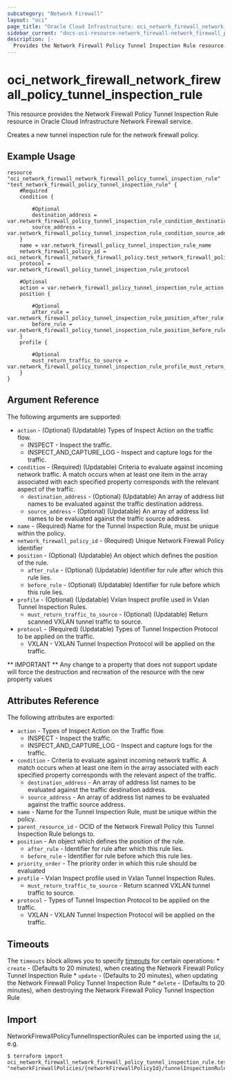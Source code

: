 ```yaml
---
subcategory: "Network Firewall"
layout: "oci"
page_title: "Oracle Cloud Infrastructure: oci_network_firewall_network_firewall_policy_tunnel_inspection_rule"
sidebar_current: "docs-oci-resource-network_firewall-network_firewall_policy_tunnel_inspection_rule"
description: |-
  Provides the Network Firewall Policy Tunnel Inspection Rule resource in Oracle Cloud Infrastructure Network Firewall service
---
```


# oci_network_firewall_network_firewall_policy_tunnel_inspection_rule
This resource provides the Network Firewall Policy Tunnel Inspection Rule resource in Oracle Cloud Infrastructure Network Firewall service.

Creates a new tunnel inspection rule for the network firewall policy.


## Example Usage

```hcl
resource "oci_network_firewall_network_firewall_policy_tunnel_inspection_rule" "test_network_firewall_policy_tunnel_inspection_rule" {
	#Required
	condition {

		#Optional
		destination_address = var.network_firewall_policy_tunnel_inspection_rule_condition_destination_address
		source_address = var.network_firewall_policy_tunnel_inspection_rule_condition_source_address
	}
	name = var.network_firewall_policy_tunnel_inspection_rule_name
	network_firewall_policy_id = oci_network_firewall_network_firewall_policy.test_network_firewall_policy.id
	protocol = var.network_firewall_policy_tunnel_inspection_rule_protocol

	#Optional
	action = var.network_firewall_policy_tunnel_inspection_rule_action
	position {

		#Optional
		after_rule = var.network_firewall_policy_tunnel_inspection_rule_position_after_rule
		before_rule = var.network_firewall_policy_tunnel_inspection_rule_position_before_rule
	}
	profile {

		#Optional
		must_return_traffic_to_source = var.network_firewall_policy_tunnel_inspection_rule_profile_must_return_traffic_to_source
	}
}
```

## Argument Reference

The following arguments are supported:

* `action` - (Optional) (Updatable) Types of Inspect Action on the traffic flow.
	* INSPECT - Inspect the traffic.
	* INSPECT_AND_CAPTURE_LOG - Inspect and capture logs for the traffic. 
* `condition` - (Required) (Updatable) Criteria to evaluate against incoming network traffic. A match occurs when at least one item in the array associated with each specified property corresponds with the relevant aspect of the traffic. 
	* `destination_address` - (Optional) (Updatable) An array of address list names to be evaluated against the traffic destination address.
	* `source_address` - (Optional) (Updatable) An array of address list names to be evaluated against the traffic source address.
* `name` - (Required) Name for the Tunnel Inspection Rule, must be unique within the policy.
* `network_firewall_policy_id` - (Required) Unique Network Firewall Policy identifier
* `position` - (Optional) (Updatable) An object which defines the position of the rule.
	* `after_rule` - (Optional) (Updatable) Identifier for rule after which this rule lies.
	* `before_rule` - (Optional) (Updatable) Identifier for rule before which this rule lies.
* `profile` - (Optional) (Updatable) Vxlan Inspect profile used in Vxlan Tunnel Inspection Rules. 
	* `must_return_traffic_to_source` - (Optional) (Updatable) Return scanned VXLAN tunnel traffic to source.
* `protocol` - (Required) (Updatable) Types of Tunnel Inspection Protocol to be applied on the traffic.
	* VXLAN - VXLAN Tunnel Inspection Protocol will be applied on the traffic. 


** IMPORTANT **
Any change to a property that does not support update will force the destruction and recreation of the resource with the new property values

## Attributes Reference

The following attributes are exported:

* `action` - Types of Inspect Action on the Traffic flow.
	* INSPECT - Inspect the traffic.
	* INSPECT_AND_CAPTURE_LOG - Inspect and capture logs for the traffic. 
* `condition` - Criteria to evaluate against incoming network traffic. A match occurs when at least one item in the array associated with each specified property corresponds with the relevant aspect of the traffic. 
	* `destination_address` - An array of address list names to be evaluated against the traffic destination address.
	* `source_address` - An array of address list names to be evaluated against the traffic source address.
* `name` - Name for the Tunnel Inspection Rule, must be unique within the policy.
* `parent_resource_id` - OCID of the Network Firewall Policy this Tunnel Inspection Rule belongs to.
* `position` - An object which defines the position of the rule.
	* `after_rule` - Identifier for rule after which this rule lies.
	* `before_rule` - Identifier for rule before which this rule lies.
* `priority_order` - The priority order in which this rule should be evaluated
* `profile` - Vxlan Inspect profile used in Vxlan Tunnel Inspection Rules. 
	* `must_return_traffic_to_source` - Return scanned VXLAN tunnel traffic to source.
* `protocol` - Types of Tunnel Inspection Protocol to be applied on the traffic.
	* VXLAN - VXLAN Tunnel Inspection Protocol will be applied on the traffic. 

## Timeouts

The `timeouts` block allows you to specify [timeouts](https://registry.terraform.io/providers/oracle/oci/latest/docs/guides/changing_timeouts) for certain operations:
	* `create` - (Defaults to 20 minutes), when creating the Network Firewall Policy Tunnel Inspection Rule
	* `update` - (Defaults to 20 minutes), when updating the Network Firewall Policy Tunnel Inspection Rule
	* `delete` - (Defaults to 20 minutes), when destroying the Network Firewall Policy Tunnel Inspection Rule


## Import

NetworkFirewallPolicyTunnelInspectionRules can be imported using the `id`, e.g.

```
$ terraform import oci_network_firewall_network_firewall_policy_tunnel_inspection_rule.test_network_firewall_policy_tunnel_inspection_rule "networkFirewallPolicies/{networkFirewallPolicyId}/tunnelInspectionRules/{tunnelInspectionRuleName}" 
```

